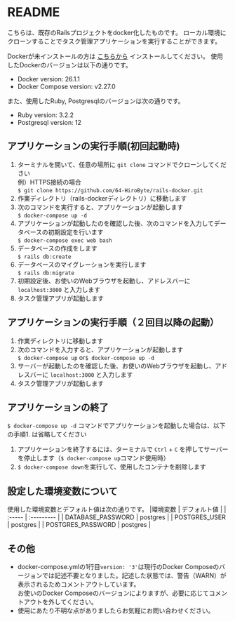 # README

こちらは、既存のRailsプロジェクトをdocker化したものです。
ローカル環境にクローンすることでタスク管理アプリケーションを実行することができます。

Dockerが未インストールの方は [こちらから](https://www.docker.com/ja-jp/products/docker-desktop/) インストールしてください。
使用したDockerのバージョンは以下の通りです。
* Docker version: 26.1.1
* Docker Compose version: v2.27.0

また、使用したRuby, Postgresqlのバージョンは次の通りです。
* Ruby version: 3.2.2
* Postgresql version: 12

## アプリケーションの実行手順(初回起動時)
1. ターミナルを開いて、任意の場所に `git clone` コマンドでクローンしてください<br>例）HTTPS接続の場合<br>`$ git clone https://github.com/64-HiroByte/rails-docker.git`
2. 作業ディレクトリ（rails-dockerディレクトリ）に移動します
3. 次のコマンドを実行すると、アプリケーションが起動します<br>`$ docker-compose up -d`
4. アプリケーションが起動したのを確認した後、次のコマンドを入力してデータベースの初期設定を行います<br>`$ docker-compose exec web bash`
5. データベースの作成をします<br>`$ rails db:create`
6. データベースのマイグレーションを実行します<br>`$ rails db:migrate`
7. 初期設定後、お使いのWebブラウザを起動し、アドレスバーに `localhost:3000` と入力します
8. タスク管理アプリが起動します

## アプリケーションの実行手順（２回目以降の起動）
1. 作業ディレクトリに移動します
2. 次のコマンドを入力すると、アプリケーションが起動します<br>`$ docker-compose up` or`$ docker-compose up -d` 
3. サーバーが起動したのを確認した後、お使いのWebブラウザを起動し、アドレスバーに `localhost:3000` と入力します
4. タスク管理アプリが起動します

## アプリケーションの終了
`$ docker-compose up -d` コマンドでアプリケーションを起動した場合は、以下の手順1. は省略してください
1. アプリケーションを終了するには、ターミナルで `Ctrl` + `C` を押してサーバーを停止します（`$ docker-compose up`コマンド使用時）
2. `$ docker-compose down`を実行して、使用したコンテナを削除します

## 設定した環境変数について
使用した環境変数とデフォルト値は次の通りです。
|環境変数 | デフォルト値 |
| :----- | :--------- |
| DATABASE_PASSWORD | postgres |
| POSTGRES_USER | postgres |
| POSTGRES_PASSWORD | postgres |

## その他
* docker-compose.ymlの1行目`version: '3'`は現行のDocker Composeのバージョンでは記述不要となりました。記述した状態では、警告（WARN）が表示されるためコメントアウトしています。<br>お使いのDocker Composeのバージョンによりますが、必要に応じてコメントアウトを外してください。
* 使用にあたり不明な点がありましたらお気軽にお問い合わせください。
